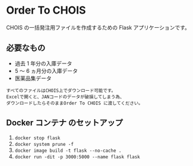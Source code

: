 # Order To CHOIS

CHOIS の一括発注用ファイルを作成するための Flask アプリケーションです。

## 必要なもの

- 過去 1 年分の入庫データ
- 5 ～ 6 ヵ月分の入庫データ
- 医薬品集データ

```
すべてのファイルはCHOIS上でダウンロード可能です。
Excelで開くと、JANコードのデータが破損してしまう為、
ダウンロードしたらそのままOrder To CHOIS に渡してください。
```

## Docker コンテナ のセットアップ

1. `docker stop flask`
2. `docker system prune -f`
3. `docker image build -t flask --no-cache .`
4. `docker run -dit -p 3000:5000 --name flask flask`
